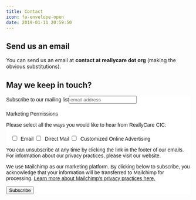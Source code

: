 ```yaml
---
title: Contact
icon: fa-envelope-open
date: 2019-01-11 20:59:50
---
```

## Send us an email
You can send us an email at **contact at reallycare dot org** (making the obvious substitutions).
## May we keep in touch?
<!-- Begin Mailchimp Signup Form -->
<link href="//cdn-images.mailchimp.com/embedcode/slim-10_7.css" rel="stylesheet" type="text/css"><style type="text/css">
	#mc_embed_signup{background:#fff; clear:left; font:14px Helvetica,Arial,sans-serif; }
	/* Add your own Mailchimp form style overrides in your site stylesheet or in this style block.
	   We recommend moving this block and the preceding CSS link to the HEAD of your HTML file. */
</style><style type="text/css">
	#mc-embedded-subscribe-form input[type=checkbox]{display: inline; width: auto;margin-right: 10px;}
	#mergeRow-gdpr {margin-top: 20px;}
	#mergeRow-gdpr fieldset label {font-weight: normal;}
	#mc-embedded-subscribe-form .mc_fieldset{border:none;min-height: 0px;padding-bottom:0px;}
</style><div id="mc_embed_signup"><form action="https://reallycare.us20.list-manage.com/subscribe/post?u=22347211969ce5e66cb0b6c9c&amp;id=461b7ceff3" method="post" id="mc-embedded-subscribe-form" name="mc-embedded-subscribe-form" class="validate" target="_blank" novalidate><div id="mc_embed_signup_scroll"><label for="mce-EMAIL">Subscribe to our mailing list</label><input type="email" value="" name="EMAIL" class="email" id="mce-EMAIL" placeholder="email address" required><div id="mergeRow-gdpr" class="mergeRow gdpr-mergeRow content__gdprBlock mc-field-group"><div class="content__gdpr"><label>Marketing Permissions</label><p>Please select all the ways you would like to hear from ReallyCare CIC:</p><fieldset class="mc_fieldset gdprRequired mc-field-group" name="interestgroup_field"><label class="checkbox subfield" for="gdpr_143"><input type="checkbox" id="gdpr_143" name="gdpr[143]" value="Y" class="av-checkbox "><span>Email</span> </label><label class="checkbox subfield" for="gdpr_147"><input type="checkbox" id="gdpr_147" name="gdpr[147]" value="Y" class="av-checkbox "><span>Direct Mail</span> </label><label class="checkbox subfield" for="gdpr_151"><input type="checkbox" id="gdpr_151" name="gdpr[151]" value="Y" class="av-checkbox "><span>Customized Online Advertising</span> </label></fieldset><p>You can unsubscribe at any time by clicking the link in the footer of our emails. For information about our privacy practices, please visit our website.</p></div><div class="content__gdprLegal"><p>We use Mailchimp as our marketing platform. By clicking below to subscribe, you acknowledge that your information will be transferred to Mailchimp for processing. <a href="https://mailchimp.com/legal/" target="_blank">Learn more about Mailchimp's privacy practices here.</a></p>    </div></div>    <!-- real people should not fill this in and expect good things - do not remove this or risk form bot signups-->  <div style="position: absolute; left: -5000px;" aria-hidden="true"><input type="text" name="b_22347211969ce5e66cb0b6c9c_461b7ceff3" tabindex="-1" value=""></div><div class="clear"><input type="submit" value="Subscribe" name="subscribe" id="mc-embedded-subscribe" class="button"></div></div></form></div>
<!--End mc_embed_signup-->